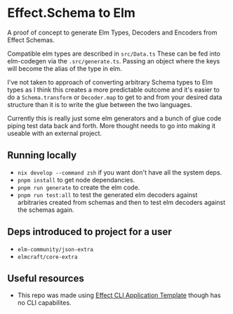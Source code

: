 # Effect.Schema to Elm

A proof of concept to generate Elm Types, Decoders and Encoders from Effect Schemas.

Compatible elm types are described in `src/Data.ts` These can be fed into elm-codegen via the `.src/generate.ts`. Passing an object where the keys will become the alias of the type in elm.

I've not taken to approach of converting arbitrary Schema types to Elm types as I think this creates a more predictable outcome and it's easier to do a `Schema.transform` or `Decoder.map` to get to and from your desired data structure than it is to write the glue between the two languages.

Currently this is really just some elm generators and a bunch of glue code piping test data back and forth. More thought needs to go into making it useable with an external project.

## Running locally

- `nix develop --command zsh` if you want don't have all the system deps.
- `pnpm install` to get node dependancies.
- `pnpm run generate` to create the elm code.
- `pnpm run test:all` to test the generated elm decoders against arbitraries created from schemas and then to test elm decoders against the schemas again.

## Deps introduced to project for a user

- `elm-community/json-extra`
- `elmcraft/core-extra`

## Useful resources

- This repo was made using [Effect CLI Application Template](https://github.com/Effect-TS/examples/blob/main/templates/cli/README.md) though has no CLI capabilites.
